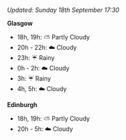 *Updated: Sunday 18th September 17:30*

**Glasgow**

* 18h, 19h: :partly_sunny: Partly Cloudy
* 20h - 22h: :cloud: Cloudy
* 23h: :umbrella: Rainy
* 0h - 2h: :cloud: Cloudy
* 3h: :umbrella: Rainy
* 4h, 5h: :cloud: Cloudy

**Edinburgh**

* 18h, 19h: :partly_sunny: Partly Cloudy
* 20h - 5h: :cloud: Cloudy
